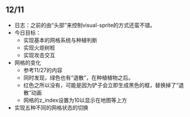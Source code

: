
## 12/11
- 日志：之前的由“头部”来控制visual-sprite的方式还蛮不错。
- 今日目标：
	- 实现基本的网格系统与种植判断
	- 实现火炬树桩
	- 实现攻击交互
- 网格的变化
	- 参考11/27的内容
	- 同时发现，绿色也有“退散”，在种植植物之后。
	- 红色之所以没有，可能是因为铲子会立即生成黑色的框，替换掉了“退散”动画
	- 网格的z_index设置为10以显示在地图等上方
- 实现五种不同的网格状态的切换
